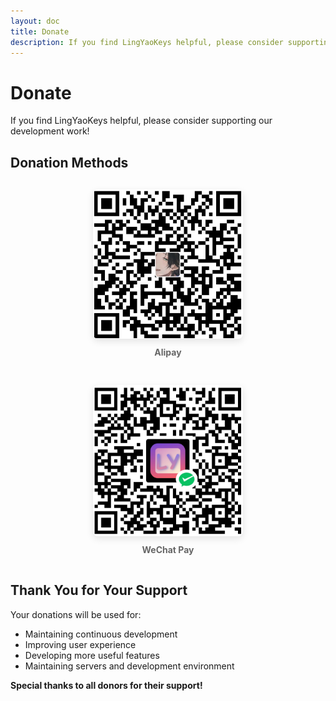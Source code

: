 ```yaml
---
layout: doc
title: Donate
description: If you find LingYaoKeys helpful, please consider supporting our development
---
```


# Donate

If you find LingYaoKeys helpful, please consider supporting our development work!

## Donation Methods

<div class="donate-container">
  <div class="donate-item">
    <img src="/images/donate-alipay.jpg" alt="Donate via Alipay" />
    <p>Alipay</p>
  </div>
  <div class="donate-item">
    <img src="/images/donate-wechat.png" alt="Donate via WeChat" />
    <p>WeChat Pay</p>
  </div>
</div>

<style>
.donate-container {
  display: flex;
  justify-content: center;
  flex-wrap: wrap;
  gap: 30px;
  margin: 30px 0;
}

.donate-item {
  text-align: center;
}

.donate-item img {
  max-width: 240px;
  border-radius: 8px;
  box-shadow: 0 4px 12px rgba(0, 0, 0, 0.1);
  transition: transform 0.3s, box-shadow 0.3s;
}

.donate-item img:hover {
  transform: translateY(-5px);
  box-shadow: 0 8px 24px rgba(0, 0, 0, 0.15);
}

.donate-item p {
  margin-top: 10px;
  font-weight: bold;
  color: #666;
}
</style>

## Thank You for Your Support

Your donations will be used for:

- Maintaining continuous development
- Improving user experience
- Developing more useful features
- Maintaining servers and development environment

**Special thanks to all donors for their support!** 